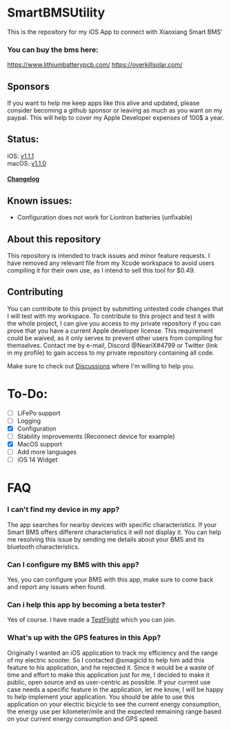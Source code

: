 # SmartBMSUtility
This is the repository for my iOS App to connect with Xiaoxiang Smart BMS' 
### You can buy the bms here:
https://www.lithiumbatterypcb.com/
https://overkillsolar.com/

## Sponsors
If you want to help me keep apps like this alive and updated, please consider becoming a github sponsor or leaving as much as you want on my paypal. This will help to cover my Apple Developer expenses of 100$ a year.

## Status:
iOS: [v1.1.1](https://apps.apple.com/de/app/apple-store/id1540178292)<br>
macOS: [v1.1.0](https://apps.apple.com/de/app/apple-store/id1540178292)

#### [Changelog](https://github.com/NeariX67/SmartBMSUtility/blob/main/changelog.md)


## Known issues:
* Configuration does not work for Liontron batteries (unfixable)


## About this repository
This repository is intended to track issues and minor feature requests. I have removed any relevant file from my Xcode workspace to avoid users compiling it for their own use, as I intend to sell this tool for $0.49.

## Contributing
You can contribute to this project by submitting untested code changes that I will test with my workspace.
To contribute to this project and test it with the whole project, I can give you access to my private repository if you can prove that you have a current Apple developer license. This requirement could be waived, as it only serves to prevent other users from compiling for themselves.
Contact me by e-mail, Discord @NeariX#4799 or Twitter (link in my profile) to gain access to my private repository containing all code.

Make sure to check out [Discussions](https://github.com/NeariX67/SmartBMSUtility/discussions) where I'm willing to help you.

# To-Do:
- [ ] LiFePo support
- [ ] Logging
- [x] Configuration
- [ ] Stability improvements (Reconnect device for example)
- [x] MacOS support
- [ ] Add more languages
- [ ] iOS 14 Widget

# FAQ
### I can't find my device in my app?
The app searches for nearby devices with specific characteristics. If your Smart BMS offers different characteristics it will not display it. You can help me resolving this issue by sending me details about your BMS and its bluetooth characteristics.

### Can I configure my BMS with this app?
Yes, you can configure your BMS with this app, make sure to come back and report any issues when found.

### Can i help this app by becoming a beta tester?
Yes of course. I have made a [TestFlight](https://testflight.apple.com/join/YWdbkZ8s) which you can join.

### What's up with the GPS features in this App?
Originally I wanted an iOS application to track my efficiency and the range of my electric scooter. So I contacted @smagicld to help him add this feature to his application, and he rejected it. Since it would be a waste of time and effort to make this application just for me, I decided to make it public, open source and as user-centric as possible. If your current use case needs a specific feature in the application, let me know, I will be happy to help implement your application.
You should be able to use this application on your electric bicycle to see the current energy consumption, the energy use per kilometer/mile and the expected remaining range based on your current energy consumption and GPS speed.
